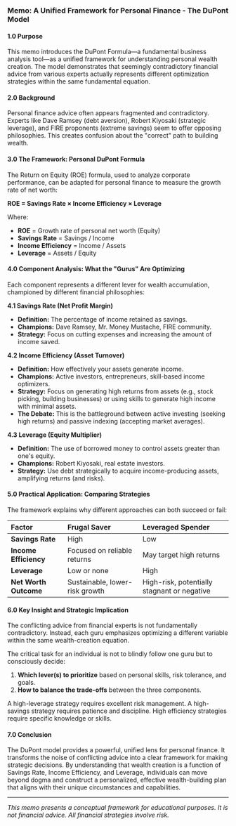 ### **Memo: A Unified Framework for Personal Finance - The DuPont Model**

#### 1.0 Purpose

This memo introduces the DuPont Formula—a fundamental business analysis tool—as a unified framework for understanding personal wealth creation. The model demonstrates that seemingly contradictory financial advice from various experts actually represents different optimization strategies within the same fundamental equation.

#### 2.0 Background

Personal finance advice often appears fragmented and contradictory. Experts like Dave Ramsey (debt aversion), Robert Kiyosaki (strategic leverage), and FIRE proponents (extreme savings) seem to offer opposing philosophies. This creates confusion about the "correct" path to building wealth.

#### 3.0 The Framework: Personal DuPont Formula

The Return on Equity (ROE) formula, used to analyze corporate performance, can be adapted for personal finance to measure the growth rate of net worth:

**ROE = Savings Rate × Income Efficiency × Leverage**

Where:
*   **ROE** = Growth rate of personal net worth (Equity)
*   **Savings Rate** = Savings / Income
*   **Income Efficiency** = Income / Assets
*   **Leverage** = Assets / Equity

#### 4.0 Component Analysis: What the "Gurus" Are Optimizing

Each component represents a different lever for wealth accumulation, championed by different financial philosophies:

**4.1 Savings Rate (Net Profit Margin)**
*   **Definition:** The percentage of income retained as savings.
*   **Champions:** Dave Ramsey, Mr. Money Mustache, FIRE community.
*   **Strategy:** Focus on cutting expenses and increasing the amount of income saved.

**4.2 Income Efficiency (Asset Turnover)**
*   **Definition:** How effectively your assets generate income.
*   **Champions:** Active investors, entrepreneurs, skill-based income optimizers.
*   **Strategy:** Focus on generating high returns from assets (e.g., stock picking, building businesses) or using skills to generate high income with minimal assets.
*   **The Debate:** This is the battleground between active investing (seeking high returns) and passive indexing (accepting market averages).

**4.3 Leverage (Equity Multiplier)**
*   **Definition:** The use of borrowed money to control assets greater than one's equity.
*   **Champions:** Robert Kiyosaki, real estate investors.
*   **Strategy:** Use debt strategically to acquire income-producing assets, amplifying returns (and risks).

#### 5.0 Practical Application: Comparing Strategies

The framework explains why different approaches can both succeed or fail:

| Factor | Frugal Saver | Leveraged Spender |
| :--- | :--- | :--- |
| **Savings Rate** | High | Low |
| **Income Efficiency** | Focused on reliable returns | May target high returns |
| **Leverage** | Low or none | High |
| **Net Worth Outcome** | Sustainable, lower-risk growth | High-risk, potentially stagnant or negative |

#### 6.0 Key Insight and Strategic Implication

The conflicting advice from financial experts is not fundamentally contradictory. Instead, each guru emphasizes optimizing a different variable within the same wealth-creation equation.

The critical task for an individual is not to blindly follow one guru but to consciously decide:
1.  **Which lever(s) to prioritize** based on personal skills, risk tolerance, and goals.
2.  **How to balance the trade-offs** between the three components.

A high-leverage strategy requires excellent risk management. A high-savings strategy requires patience and discipline. High efficiency strategies require specific knowledge or skills.

#### 7.0 Conclusion

The DuPont model provides a powerful, unified lens for personal finance. It transforms the noise of conflicting advice into a clear framework for making strategic decisions. By understanding that wealth creation is a function of Savings Rate, Income Efficiency, and Leverage, individuals can move beyond dogma and construct a personalized, effective wealth-building plan that aligns with their unique circumstances and capabilities.

---
*This memo presents a conceptual framework for educational purposes. It is not financial advice. All financial strategies involve risk.*
